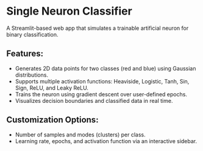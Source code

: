# Single Neuron Classifier

A Streamlit-based web app that simulates a trainable artificial neuron for binary classification.

## Features:
- Generates 2D data points for two classes (red and blue) using Gaussian distributions.
- Supports multiple activation functions: Heaviside, Logistic, Tanh, Sin, Sign, ReLU, and Leaky ReLU.
- Trains the neuron using gradient descent over user-defined epochs.
- Visualizes decision boundaries and classified data in real time.

## Customization Options:
- Number of samples and modes (clusters) per class.
- Learning rate, epochs, and activation function via an interactive sidebar.

